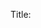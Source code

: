 Title: <title> 

Featured: <boolean> 

Recommended: <boolean> 

Author: <lookup: authors> 

Date: <date> 

Tags: <tags> 

Work Title: <worktitle> 

Work Type: <worktype> 

Work Minor Title:  

Work Link: <link> 

Work Id:  

Work Pages:  

Work Rights:  

Work Rights Holder:  

Publisher:  

Publisher City:  

Date Added: <dateadded> 

Body:  

